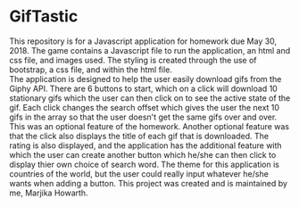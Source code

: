 # GifTastic

This repository is for a Javascript application for homework due May 30, 2018. The game contains a Javascript file to run the application, an html and css file, and images used.  The styling is created through the use of bootstrap, a css file, and within the html file.  
The application is designed to help the user easily download gifs from the Giphy API.  There are 6 buttons to start, which on a click will download 10 stationary gifs which the user can then click on to see the active state of the gif. Each click changes the search offset which gives the user the next 10 gifs in the array so that the user doesn't get the same gifs over and over.  This was an optional feature of the homework.  Another optional feature was that the click also displays the title of each gif that is downloaded.  The rating is also displayed, and the application has the additional feature with which the user can create another button which he/she can then click to display thier own choice of search word.  The theme for this application is countries of the world, but the user could really input whatever he/she wants when adding a button.
This project was created and is maintained by me, Marjika Howarth.